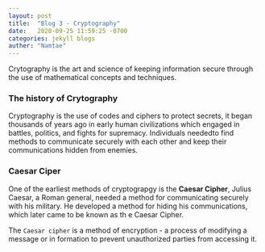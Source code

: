 ```yaml
---
layout: post
title:  "Blog 3 - Cryptography"
date:   2020-09-25 11:59:25 -0700
categories: jekyll blogs
auther: "Namtae"
---
```

<html>
    <body>
        <p>Crytography is the art and science of keeping information secure through the use of mathematical concepts and techniques.</p>
        <h3>The history of Crytography</h3>
        <p>Cryptography is the use of codes and ciphers to protect secrets, it began thousands of years ago in early human civilizations which engaged in battles, politics, and fights for supremacy. Individuals neededto find methods to communicate securely with each other and keep their communications hidden from enemies.</p>
        <h3>Caesar Ciper</h3>
        <p>One of the earliest methods of cryptograpgy is the <b>Caesar Cipher</b>, Julius Caesar, a Roman general, needed a method for communicating securely with his military. He developed a method for hiding his communications, which later came to be known as th e Caesar Cipher.</p>
        <p>The <code>Caesar cipher</code> is a method of encryption - a process of modifying a message or in formation to prevent unauthorized parties from accessing it.</p>
    </body>
</html>
